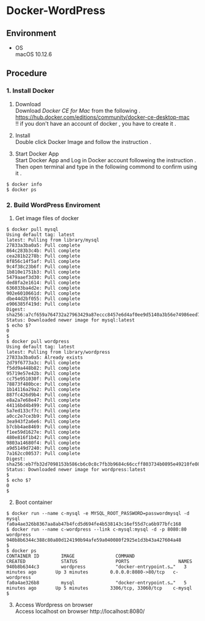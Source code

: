 # Docker-WordPress

## Environment
* OS  
 macOS 10.12.6

## Procedure  
### 1. Install Docker
1. Download  
Download *Docker CE for Mac* from the following .  
https://hub.docker.com/editions/community/docker-ce-desktop-mac  
!! if you don't have an account of docker , you have to create it .  

2. Install  
Double click Docker Image and follow the instruction .  

3. Start Docker App  
Start Docker App and Log in Docker account followeing the instruction .  
Then open terminal and type in the following commond to confirm using it . 
~~~
$ docker info
$ docker ps
~~~

### 2. Build WordPress Enviroment  
1. Get image files of docker  
~~~
$ docker pull mysql
Using default tag: latest
latest: Pulling from library/mysql
27833a3ba0a5: Pull complete
864c283b3c4b: Pull complete
cea281b2278b: Pull complete
8f856c14f5af: Pull complete
9c4f38c23b6f: Pull complete
1b810e1751b3: Pull complete
5479aaef3d30: Pull complete
ded8fa2e1614: Pull complete
636033ba4d2e: Pull complete
902e6010661d: Pull complete
dbe44d2bf055: Pull complete
e906385f419d: Pull complete
Digest: sha256:a7cf659a764732a27963429a87eccc8457e6d4af0ee9d5140a3b56e74986eed7
Status: Downloaded newer image for mysql:latest
$ echo $?
0
$
$ docker pull wordpress
Using default tag: latest
latest: Pulling from library/wordpress
27833a3ba0a5: Already exists
2d79f6773a3c: Pull complete
f5dd9a448b82: Pull complete
95719e57e42b: Pull complete
cc75e951030f: Pull complete
78873f480bce: Pull complete
1b14116a29a2: Pull complete
887fc426d9b4: Pull complete
e8a2a7e68e47: Pull complete
44116bd4b499: Pull complete
5a7ed133cf7c: Pull complete
a0cc2e7ce3b9: Pull complete
3ea943f2a6e6: Pull complete
b7cbb4ae8469: Pull complete
f1ee59d1627e: Pull complete
480e816f1b42: Pull complete
9803a14680f4: Pull complete
a9d5149d7240: Pull complete
7a162cc00537: Pull complete
Digest: sha256:eb7fb32d7098153b586cb6c0c8c7fb3b9684c66ccff803734b0895e49210fe08
Status: Downloaded newer image for wordpress:latest
$ 
$ echo $?
0
$
~~~

2. Boot container  
~~~
$ docker run --name c-mysql -e MYSQL_ROOT_PASSWORD=passwordmysql -d mysql  
fa0a4ae326b8367aa8ab47b4fcd5d694fe4b538143c16ef55d7ca6b977bfc168  
$ docker run --name c-wordpress --link c-mysql:mysql -d -p 8080:80 wordpress  
940b8b6344c388c80a80d124190b94afe59a040080f2925e1d3b43a427604a48  
$ 
$ docker ps
CONTAINER ID        IMAGE               COMMAND                  CREATED             STATUS              PORTS                  NAMES
940b8b6344c3        wordpress           "docker-entrypoint.s…"   3 minutes ago       Up 3 minutes        0.0.0.0:8080->80/tcp   c-wordpress
fa0a4ae326b8        mysql               "docker-entrypoint.s…"   5 minutes ago       Up 5 minutes        3306/tcp, 33060/tcp    c-mysql
$
~~~

3. Access Wordpress on browser  
Access localhost on browser 
http://localhost:8080/

